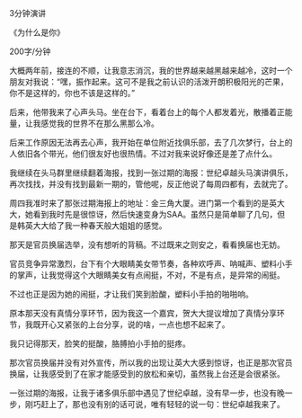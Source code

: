 3分钟演讲

《为什么是你》

200字/分钟

大概两年前，接连的不顺，让我意志消沉，我的世界越来越黑越来越冷，这时一个朋友对我说：“嘿，振作起来。这可不是我之前认识的活泼开朗积极阳光的芒果，你不是这样的，你也不该是这样的。”

后来，他带我来了心声头马。坐在台下，看着台上的每个人都发着光，散播着正能量，让我感觉我的世界不在那么黑那么冷。

后来工作原因无法再去心声，我开始在单位附近找俱乐部，去了几次梦行，台上的人依旧各个带光，他们很友好也很热情。不过对我来说好像还是差了点什么。

我继续在头马群里继续翻着海报，找到一张过期的海报：世纪卓越头马演讲俱乐，再次找找，并没有找到最新一期的，管他呢，反正他说了每周四都有，去就完了。

周四我准时来了那张过期海报上的地址：金三角大厦。进门第一个看到的是英大大，她看到我时先是很惊讶，然后快速变身为SAA。虽然只是简单聊了几句，但是韩英大大给了我一种春天般大姐姐的感觉。

那天是官员换届选举，没有想听的背稿。不过既来之则安之，看看换届也无妨。

官员竞争异常激烈，台下有个大眼睛美女带节奏，各种欢呼声、呐喊声、塑料小手的掌声，让我觉得这个大眼睛美女有点闹挺，不对，不是有点，是异常的闹挺。

不过也正是因为她的闹挺，才让我们笑到脸酸，塑料小手拍的啪啪响。

原本那天没有真情分享环节，因为我这一个嘉宾，贺大大提议增加了真情分享环节，我既开心又紧张的上台分享，说的啥，一点也想不起来了。

我只记得那天，脸笑的挺酸，胳膊拍小手拍的挺疼。

那次官员换届并没有对外宣传，所以我的出现让英大大感到惊讶，也正是那次官员换届，让我感受到了在家才能感受到的放松和亲切，虽然我上台还是会很紧张。

一张过期的海报，让我于诸多俱乐部中遇见了世纪卓越，没有早一步，也没有晚一步，刚巧赶上了，那也没有别的话可说，唯有轻轻的说一句：世纪卓越我来了。



